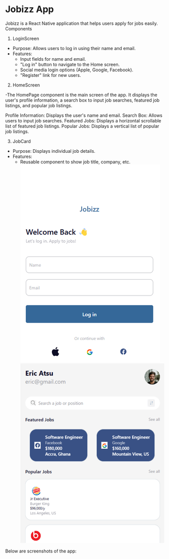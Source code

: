 # Jobizz App

Jobizz is a React Native application that helps users apply for jobs easily.
 Components

1. LoginScreen

- Purpose: Allows users to log in using their name and email.
- Features:
  - Input fields for name and email.
  - "Log in" button to navigate to the Home screen.
  - Social media login options (Apple, Google, Facebook).
  - "Register" link for new users.

 2. HomeScreen

-The HomePage component is the main screen of the app. It displays the user's profile information, a search box to input job searches, featured job listings, and popular job listings.

Profile Information: Displays the user's name and email.
Search Box: Allows users to input job searches.
Featured Jobs: Displays a horizontal scrollable list of featured job listings.
Popular Jobs: Displays a vertical list of popular job listings.

 3. JobCard

- Purpose: Displays individual job details.
- Features:
  - Reusable component to show job title, company, etc.
![Login Screen](./assets/Screenshot11.png)
![Login Screen](./assets/Screenshot12.png)


Below are screenshots of the app:


